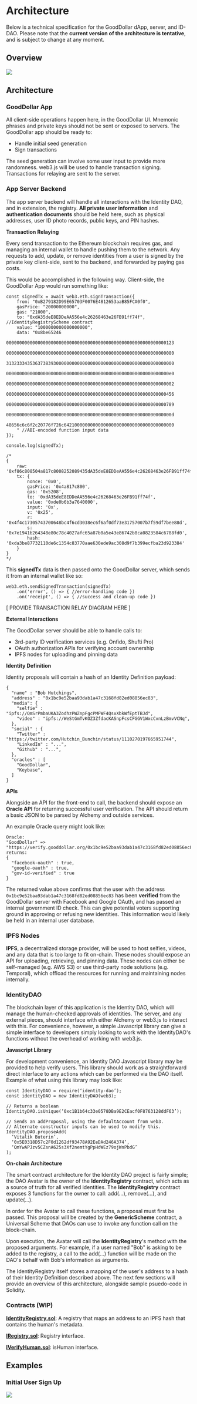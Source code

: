 # Architecture
Below is a technical specification for the GoodDollar dApp, server, and ID-DAO. Please note that the **current version of the architecture is tentative**, and is subject to change at any moment.

## Overview

![](./img/out/Architecture_Overview.png)

## Architecture

### GoodDollar App

All client-side operations happen here, in the GoodDollar UI. Mnemonic phrases and private keys should not be sent or exposed to servers. The GoodDollar app should be ready to:

- Handle initial seed generation
- Sign transactions

The seed generation can involve some user input to provide more randomness. web3.js will be used to handle transaction signing. Transactions for relaying are sent to the server.

### App Server Backend

The app server backend will handle all interactions with the Identity DAO, and in extension, the registry. **All private user information** and **authentication documents** should be held here, such as physical addresses, user ID photo records, public keys, and PIN hashes. 

**Transaction Relaying**

Every send transaction to the Ethereum blockchain requires gas, and managing an internal wallet to handle pushing them to the network. Any requests to add, update, or remove identities from a user is signed by the private key client-side, sent to the backend, and forwarded by paying gas costs.


This would be accomplished in the following way. Client-side, the GoodDollar App would run something like:

    const signedTx = await web3.eth.signTransaction({
        from: "0xB279182D99E65703F0076E4812653aaB85FCA0f0",
        gasPrice: "20000000000",
        gas: "21000",
        to: "0xdA35deE8EDDeAA556e4c26268463e26FB91ff74f", //IdentityRegistryScheme contract
        value: "1000000000000000000",
        data: "0x8be65246 
    		  0000000000000000000000000000000000000000000000000000000000000123
    		  0000000000000000000000000000000000000000000000000000000000000080
    		  3132333435363738393000000000000000000000000000000000000000000000
    		  00000000000000000000000000000000000000000000000000000000000000e0
    		  0000000000000000000000000000000000000000000000000000000000000002
    		  0000000000000000000000000000000000000000000000000000000000000456
    		  0000000000000000000000000000000000000000000000000000000000000789
    		  000000000000000000000000000000000000000000000000000000000000000d
    		  48656c6c6f2c20776f726c642100000000000000000000000000000000000000
        " //ABI-encoded function input data
    });
    
    console.log(signedTx);
    
    /*
    {
        raw: '0xf86c808504a817c8008252089435dA35deE8EDDeAA556e4c26268463e26FB91ff74f880de0b6b3a76400008025a04f4c17305743700648bc4f6cd3038ec6f6af0df73e31757007b7f59df7bee88da07e1941b264348e80c78c4027afc65a87b0a5e43e86742b8ca0823584c6788fd0',
        tx: {
            nonce: '0x0',
            gasPrice: '0x4a817c800',
            gas: '0x5208',
            to: '0xdA35deE8EDDeAA556e4c26268463e26FB91ff74f',
            value: '0xde0b6b3a7640000',
            input: '0x',
            v: '0x25',
            r: '0x4f4c17305743700648bc4f6cd3038ec6f6af0df73e31757007b7f59df7bee88d',
            s: '0x7e1941b264348e80c78c4027afc65a87b0a5e43e86742b8ca0823584c6788fd0',
            hash: '0xda3be87732110de6c1354c83770aae630ede9ac308d9f7b399ecfba23d923384'
        }
    }
    */

This **signedTx** data is then passed onto the GoodDollar server, which sends it from an internal wallet like so:

    web3.eth.sendSignedTransaction(signedTx)
    	.on('error', () => { //error-handling code })
    	.on('receipt', () => { //success and clean-up code })

[ PROVIDE TRANSACTION RELAY DIAGRAM HERE ]

**External Interactions**

The GoodDollar server should be able to handle calls to:

- 3rd-party ID verification services (e.g. Onfido, Shufti Pro)
- OAuth authorization APIs for verifying account ownership
- IPFS nodes for uploading and pinning data

**Identity Definition**

Identity proposals will contain a hash of an Identity Definition payload:

    {
      "name" : "Bob Hutchings",
      "address" : "0x1bc9e52baa93dab1a47c3168fd82ed08856ec83", 
      "media": {
        "selfie" : "ipfs://QmSrPmbaUKA3ZodhzPWZnpFgcPMFWF4QsxXbkWfEptTBJd",
        "video" : "ipfs://WeStGmTvKOZ3ZfdacKASnpFcsCFGGV1WxcCvnLzBmvVCNq",
      },
      "social" : {
        "Twitter" : "https://twitter.com/Hutchin_Bunchin/status/1110270197665951744",
        "LinkedIn" : "...",
        "Github" : "...",
      },
      "oracles" : [
        "GoodDollar",
        "Keybase",
      ]
    }

**APIs**

Alongside an API for the front-end to call, the backend should expose an **Oracle API** for returning successful user verification. The API should return a basic JSON to be parsed by Alchemy and outside services. 

An example Oracle query might look like:

    Oracle:
    "GoodDollar" => "https://verify.gooddollar.org/0x1bc9e52baa93dab1a47c3168fd82ed08856ec83"
    returns:
    {
      "facebook-oauth" : true,
      "google-oauth" : true,
      "gov-id-verified" : true
    }

The returned value above confirms that the user with the address `0x1bc9e52baa93dab1a47c3168fd82ed08856ec83` has been **verified** from the GoodDollar server with Facebook and Google OAuth, and has passed an internal government ID check. This can give potential voters supporting ground in approving or refusing new identities. This information would likely be held in an internal user database.

### IPFS Nodes

**IPFS**, a decentralized storage provider, will be used to host selfies, videos, and any data that is too large to fit on-chain. These nodes should expose an API for uploading, retrieving, and pinning data. These nodes can either be self-managed (e.g. AWS S3) or use third-party node solutions (e.g. Temporal), which offload the resources for running and maintaining nodes internally. 

### IdentityDAO

The blockchain layer of this application is the Identity DAO, which will manage the human-checked approvals of identities. The server, and any external pieces, should interface with either Alchemy or web3.js to interact with this. For convenience, however, a simple Javascript library can give a simple interface to developers simply looking to work with the IdentityDAO's functions without the overhead of working with web3.js.

**Javascript Library**

For development convenience, an Identity DAO Javascript library may be provided to help verify users. This library should work as a straightforward direct interface to any actions which can be performed via the DAO itself. Example of what using this library may look like:

    const IdentityDAO = require(‘identity-dao’);
    const identityDAO = new IdentityDAO(web3);
    
    // Returns a boolean
    IdentityDAO.isUnique(‘0xc1B1b64c33e0578DBa9E2CEacf0F8763128ddF63’);
    
    // Sends an addProposal, using the defaultAccount from web3.
    // Alternate constructor inputs can be used to modify this.
    IdentityDAO.proposeAdd(
      ‘Vitalik Buterin’,
      ‘0x5E0318D57c2F0d1262df93478A92EeDAd246A374’,
      ‘QmYwAPJzv5CZsnA625s3Xf2nemtYgPpHdWEz79ojWnPbdG’
    );

**On-chain Architecture**

The smart contract architecture for the Identity DAO project is fairly simple; the DAO Avatar is the owner of the **IdentityRegistry** contract, which acts as a source of truth for all verified identities. The **IdentityRegistry** contract exposes 3 functions for the owner to call: add(...), remove(...), and update(...).

In order for the Avatar to call these functions, a proposal must first be passed. This proposal will be created by the **GenericScheme** contract, a Universal Scheme that DAOs can use to invoke any function call on the block-chain.

Upon execution, the Avatar will call the **IdentityRegistry**'s method with the proposed arguments. For example, if a user named "Bob" is asking to be added to the registry, a call to the add(...) function will be made on the DAO's behalf with Bob's information as arguments.

The IdentityRegistry itself stores a mapping of the user's address to a hash of their Identity Definition described above. The next few sections will provide an overview of this architecture, alongside sample psuedo-code in Solidity.

### Contracts (WIP)

[**IdentityRegistry.sol**](../contracts/IdentityRegistry.sol): A registry that maps an address to an IPFS hash that contains the human's metadata.  

[**IRegistry.sol**](../contracts/IRegistry.sol): Registry interface.  

[**IVerifyHuman.sol**](../contracts/IVerifyHuman.sol): isHuman interface.  

## Examples

### Initial User Sign Up

![](./img/out/Process_Flow_Sign_Up.png)
